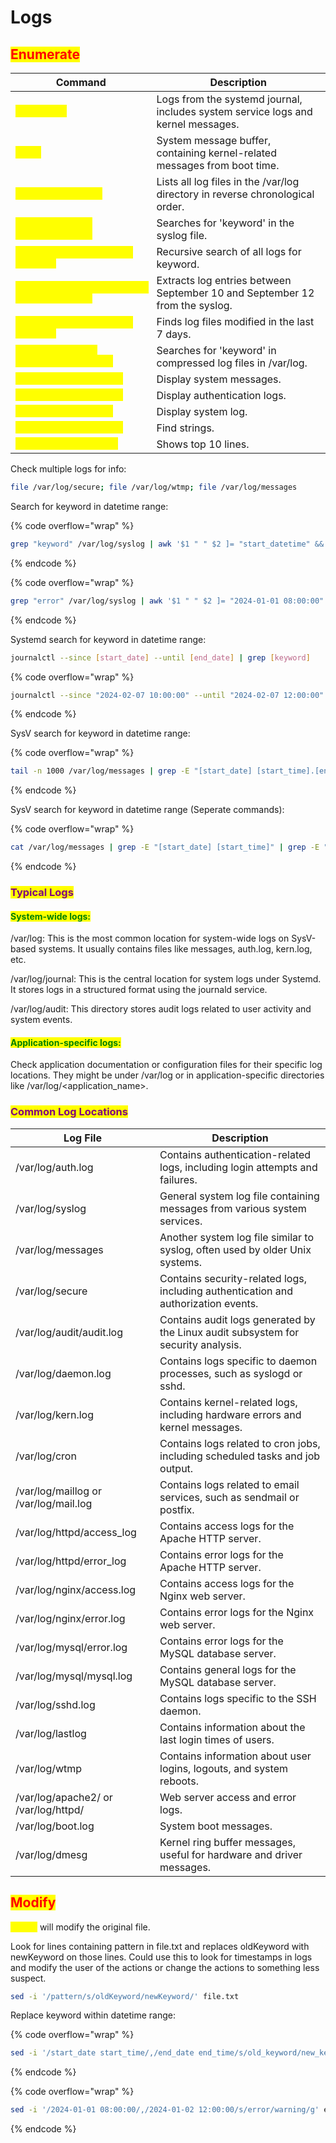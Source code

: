 # Logs

## <mark style="color:red;">Enumerate</mark>

<table data-header-hidden data-full-width="true"><thead><tr><th>Command</th><th>Description</th></tr></thead><tbody><tr><td><mark style="color:yellow;"><code>journalctl</code></mark></td><td>Logs from the systemd journal, includes system service logs and kernel messages.</td></tr><tr><td><mark style="color:yellow;"><code>dmesg</code></mark></td><td>System message buffer, containing kernel-related messages from boot time.</td></tr><tr><td><mark style="color:yellow;"><code>ls -ltr /var/log/</code></mark></td><td>Lists all log files in the /var/log directory in reverse chronological order.</td></tr><tr><td><mark style="color:yellow;"><code>grep 'keyword' /var/log/syslog</code></mark></td><td>Searches for 'keyword' in the syslog file.</td></tr><tr><td><mark style="color:yellow;"><code>grep -R &#x3C;service-name> /var/log</code></mark></td><td>Recursive search of all logs for keyword.</td></tr><tr><td><mark style="color:yellow;"><code>awk '/^Sep 10/,/^Sep 12/' /var/log/syslog</code></mark></td><td>Extracts log entries between September 10 and September 12 from the syslog.</td></tr><tr><td><mark style="color:yellow;"><code>find /var/log -type f -mtime -7</code></mark></td><td>Finds log files modified in the last 7 days.</td></tr><tr><td><mark style="color:yellow;"><code>zgrep 'keyword' /var/log/syslog*.gz</code></mark></td><td>Searches for 'keyword' in compressed log files in /var/log.</td></tr><tr><td><mark style="color:yellow;"><code>cat /var/log/messages</code></mark></td><td>Display system messages.</td></tr><tr><td><mark style="color:yellow;"><code>cat /var/log/auth.log</code></mark></td><td>Display authentication logs.</td></tr><tr><td><mark style="color:yellow;"><code>cat /var/log/syslog</code></mark></td><td>Display system log.</td></tr><tr><td><mark style="color:yellow;"><code>strings /var/log/wtmp</code></mark></td><td>Find strings.</td></tr><tr><td><mark style="color:yellow;"><code>head /var/log/secure</code></mark></td><td>Shows top 10 lines.</td></tr></tbody></table>

Check multiple logs for info:

```bash
file /var/log/secure; file /var/log/wtmp; file /var/log/messages
```

Search for keyword in datetime range:

{% code overflow="wrap" %}
```bash
grep "keyword" /var/log/syslog | awk '$1 " " $2 ]= "start_datetime" && $1 " " $2 [= "end_datetime"
```
{% endcode %}

{% code overflow="wrap" %}
```bash
grep "error" /var/log/syslog | awk '$1 " " $2 ]= "2024-01-01 08:00:00" && $1 " " $2 [= "2024-01-02 12:00:00"
```
{% endcode %}

Systemd search for keyword in datetime range:

```bash
journalctl --since [start_date] --until [end_date] | grep [keyword]
```

{% code overflow="wrap" %}
```bash
journalctl --since "2024-02-07 10:00:00" --until "2024-02-07 12:00:00" | grep [keyword]
```
{% endcode %}

SysV search for keyword in datetime range:

{% code overflow="wrap" %}
```bash
tail -n 1000 /var/log/messages | grep -E "[start_date] [start_time].[end_date] [end_time].[keyword]"
```
{% endcode %}

SysV search for keyword in datetime range (Seperate commands):

{% code overflow="wrap" %}
```bash
cat /var/log/messages | grep -E "[start_date] [start_time]" | grep -E "[end_date] [end_time]" | grep [keyword]
```
{% endcode %}

### <mark style="color:purple;">Typical Logs</mark>

#### <mark style="color:green;">System-wide logs:</mark>

/var/log: This is the most common location for system-wide logs on SysV-based systems. It usually contains files like messages, auth.log, kern.log, etc.

/var/log/journal: This is the central location for system logs under Systemd. It stores logs in a structured format using the journald service.

/var/log/audit: This directory stores audit logs related to user activity and system events.

#### <mark style="color:green;">Application-specific logs:</mark>

Check application documentation or configuration files for their specific log locations. They might be under /var/log or in application-specific directories like /var/log/\<application\_name>.

### <mark style="color:purple;">Common Log Locations</mark>

| Log File                              | Description                                                                        |
| ------------------------------------- | ---------------------------------------------------------------------------------- |
| /var/log/auth.log                     | Contains authentication-related logs, including login attempts and failures.       |
| /var/log/syslog                       | General system log file containing messages from various system services.          |
| /var/log/messages                     | Another system log file similar to syslog, often used by older Unix systems.       |
| /var/log/secure                       | Contains security-related logs, including authentication and authorization events. |
| /var/log/audit/audit.log              | Contains audit logs generated by the Linux audit subsystem for security analysis.  |
| /var/log/daemon.log                   | Contains logs specific to daemon processes, such as syslogd or sshd.               |
| /var/log/kern.log                     | Contains kernel-related logs, including hardware errors and kernel messages.       |
| /var/log/cron                         | Contains logs related to cron jobs, including scheduled tasks and job output.      |
| /var/log/maillog or /var/log/mail.log | Contains logs related to email services, such as sendmail or postfix.              |
| /var/log/httpd/access\_log            | Contains access logs for the Apache HTTP server.                                   |
| /var/log/httpd/error\_log             | Contains error logs for the Apache HTTP server.                                    |
| /var/log/nginx/access.log             | Contains access logs for the Nginx web server.                                     |
| /var/log/nginx/error.log              | Contains error logs for the Nginx web server.                                      |
| /var/log/mysql/error.log              | Contains error logs for the MySQL database server.                                 |
| /var/log/mysql/mysql.log              | Contains general logs for the MySQL database server.                               |
| /var/log/sshd.log                     | Contains logs specific to the SSH daemon.                                          |
| /var/log/lastlog                      | Contains information about the last login times of users.                          |
| /var/log/wtmp                         | Contains information about user logins, logouts, and system reboots.               |
| /var/log/apache2/ or /var/log/httpd/  | Web server access and error logs.                                                  |
| /var/log/boot.log                     | System boot messages.                                                              |
| /var/log/dmesg                        | Kernel ring buffer messages, useful for hardware and driver messages.              |

## <mark style="color:red;">Modify</mark>

<mark style="color:yellow;">`sed -i`</mark> will modify the original file.

Look for lines containing pattern in file.txt and replaces oldKeyword with newKeyword on those lines. Could use this to look for timestamps in logs and modify the user of the actions or change the actions to something less suspect.

```bash
sed -i '/pattern/s/oldKeyword/newKeyword/' file.txt
```

Replace keyword within datetime range:

{% code overflow="wrap" %}
```bash
sed -i '/start_date start_time/,/end_date end_time/s/old_keyword/new_keyword/g' filename
```
{% endcode %}

{% code overflow="wrap" %}
```bash
sed -i '/2024-01-01 08:00:00/,/2024-01-02 12:00:00/s/error/warning/g' example.log
```
{% endcode %}
